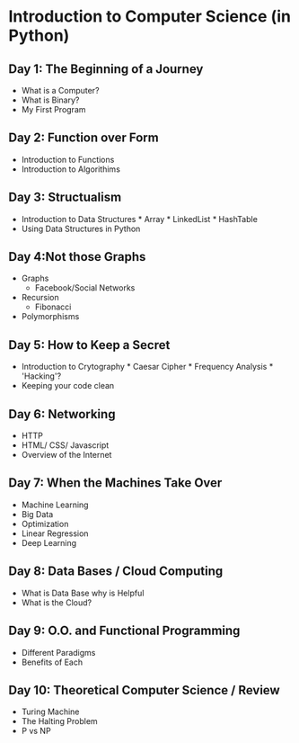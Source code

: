# Introduction to Computer Science (in Python)

## Day 1:  The Beginning of a Journey

* What is a Computer?
* What is Binary?
* My First Program

## Day 2:  Function over Form

* Introduction to Functions
* Introduction to Algorithims

## Day 3: Structualism
* Introduction to Data Structures
        * Array
        * LinkedList
        * HashTable
* Using Data Structures in Python

## Day 4:Not those Graphs
* Graphs
    * Facebook/Social Networks
* Recursion
    * Fibonacci
* Polymorphisms

## Day 5: How to Keep a Secret 
* Introduction to Crytography 
        * Caesar Cipher 
        * Frequency Analysis 
        * 'Hacking'? 
* Keeping your code clean 

## Day 6: Networking 

* HTTP 
* HTML/ CSS/ Javascript
* Overview of the Internet

## Day 7: When the Machines Take Over
* Machine Learning 
* Big Data
* Optimization 
* Linear Regression 
* Deep Learning 

## Day 8: Data Bases / Cloud Computing 
* What is Data Base why is Helpful
* What is the Cloud?

## Day 9: O.O. and Functional Programming
* Different Paradigms
* Benefits of Each

## Day 10: Theoretical Computer Science / Review 
* Turing Machine 
* The Halting Problem
* P vs NP 
